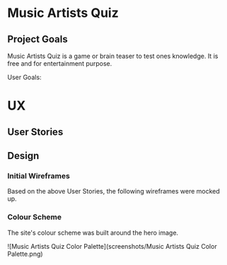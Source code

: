 # Music Artists Quiz
## Project Goals
Music Artists Quiz is a game or brain teaser to test ones knowledge.  It is free and for entertainment purpose.


User Goals:



# UX
## User Stories



## Design
### Initial Wireframes
Based on the above User Stories, the following wireframes were mocked up.



### Colour Scheme

The site's colour scheme was built around the hero image.

![Music Artists Quiz Color Palette](screenshots/Music Artists Quiz Color Palette.png)
